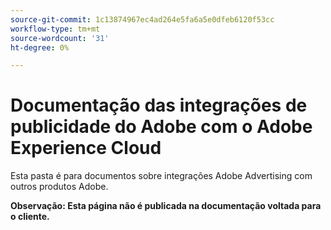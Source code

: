 ```yaml
---
source-git-commit: 1c13874967ec4ad264e5fa6a5e0dfeb6120f53cc
workflow-type: tm+mt
source-wordcount: '31'
ht-degree: 0%

---
```

# Documentação das integrações de publicidade do Adobe com o Adobe Experience Cloud

Esta pasta é para documentos sobre integrações Adobe Advertising com outros produtos Adobe.

**Observação: Esta página não é publicada na documentação voltada para o cliente.**
